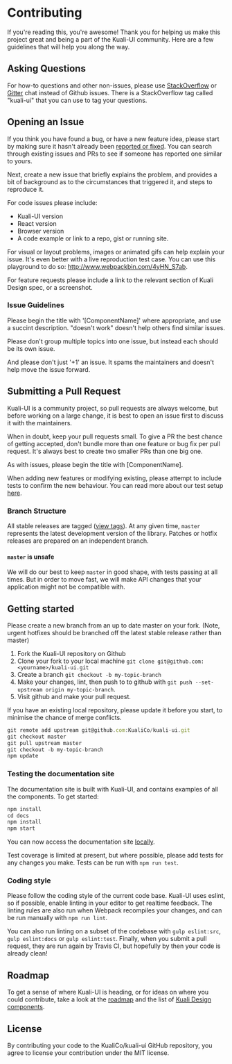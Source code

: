 # Contributing

If you're reading this, you're awesome! Thank you for helping us make this project great and being a part of the Kuali-UI community. Here are a few guidelines that will help you along the way.

## Asking Questions

For how-to questions and other non-issues, please use [StackOverflow](http://stackoverflow.com/questions/tagged/kuali-ui) or [Gitter](https://gitter.im/KualiCo/kuali-ui) chat instead of Github issues. There is a StackOverflow tag called "kuali-ui" that you can use to tag your questions.

## Opening an Issue

If you think you have found a bug, or have a new feature idea, please start by making sure it hasn't already been [reported or fixed](https://github.com/KualiCo/kuali-ui/issues?utf8=%E2%9C%93&q=is%3Aopen+is%3Aclosed). You can search through existing issues and PRs to see if someone has reported one similar to yours.

Next, create a new issue that briefly explains the problem, and provides a bit of background as to the circumstances that triggered it, and steps to reproduce it.

For code issues please include:
* Kuali-UI version
* React version
* Browser version
* A code example or link to a repo, gist or running site.

For visual or layout problems, images or animated gifs can help explain your issue.
It's even better with a live reproduction test case. You can use this playground to do so: http://www.webpackbin.com/4yHN_S7ab.

For feature requests please include a link to the relevant section of Kuali Design spec, or a screenshot.

### Issue Guidelines

Please begin the title with '[ComponentName]' where appropriate, and use a succint description. "doesn't work" doesn't help others find similar issues.

Please don't group multiple topics into one issue, but instead each should be its own issue.

And please don't just '+1' an issue. It spams the maintainers and doesn't help move the issue forward.

## Submitting a Pull Request

Kuali-UI is a community project, so pull requests are always welcome, but before working on a large change, it is best to open an issue first to discuss it with the maintainers.

When in doubt, keep your pull requests small. To give a PR the best chance of getting accepted, don't bundle more than one feature or bug fix per pull request. It's always best to create two smaller PRs than one big one.

As with issues, please begin the title with [ComponentName].

When adding new features or modifying existing, please attempt to include tests to confirm the new behaviour. You can read more about our test setup [here](https://github.com/KualiCo/kuali-ui/blob/master/test/README.md).

### Branch Structure

All stable releases are tagged ([view tags](https://github.com/KualiCo/kuali-ui/tags)). At any given time, `master` represents the latest development version of the library. Patches or hotfix releases are prepared on an independent branch.

#### `master` is unsafe

We will do our best to keep `master` in good shape, with tests passing at all times. But in order to move fast, we will make API changes that your application might not be compatible with.


## Getting started

Please create a new branch from an up to date master on your fork. (Note, urgent hotfixes should be branched off the latest stable release rather than master)

1. Fork the Kuali-UI repository on Github
2. Clone your fork to your local machine `git clone git@github.com:<yourname>/kuali-ui.git`
3. Create a branch `git checkout -b my-topic-branch`
4. Make your changes, lint, then push to to github with `git push --set-upstream origin my-topic-branch`.
5. Visit github and make your pull request.

If you have an existing local repository, please update it before you start, to minimise the chance of merge conflicts.
```js
git remote add upstream git@github.com:KualiCo/kuali-ui.git
git checkout master
git pull upstream master
git checkout -b my-topic-branch
npm update
```

### Testing the documentation site

The documentation site is built with Kuali-UI, and contains examples of all the components. To get started:
```js
npm install
cd docs
npm install
npm start
```
You can now access the documentation site [locally](http://localhost:3000).

Test coverage is limited at present, but where possible, please add tests for any changes you make. Tests can be run with `npm run test`.

### Coding style

Please follow the coding style of the current code base. Kuali-UI uses eslint, so if possible, enable linting in your editor to get realtime feedback. The linting rules are also run when Webpack recompiles your changes, and can be run manually with `npm run lint`.

You can also run linting on a subset of the codebase with `gulp eslint:src`, `gulp eslint:docs` or `gulp eslint:test`. Finally, when you submit a pull request, they are run again by Travis CI, but hopefully by then your code is already clean!

## Roadmap

To get a sense of where Kuali-UI is heading, or for ideas on where you could contribute, take a look at the [roadmap](https://github.com/KualiCo/kuali-ui/blob/master/ROADMAP.md) and the list of [Kuali Design components](https://github.com/KualiCo/kuali-ui/issues/2863).


## License

By contributing your code to the KualiCo/kuali-ui GitHub repository, you agree to license your contribution under the MIT license.
